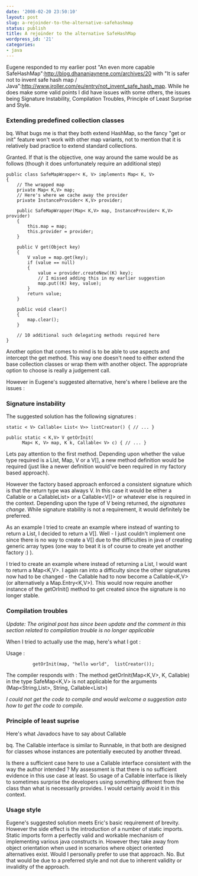 ```yaml
---
date: '2008-02-20 23:50:10'
layout: post
slug: a-rejoinder-to-the-alternative-safehashmap
status: publish
title: A rejoinder to the alternative SafeHashMap
wordpress_id: '21'
categories:
- java
---
```


Eugene responded to my earlier post "An even more capable SafeHashMap":http://blog.dhananjaynene.com/archives/20 with "It is safer not to invent safe hash map / Java":http://www.jroller.com/eu/entry/not_invent_safe_hash_map. While he does make some valid points I did have issues with some others, the issues being Signature Instability, Compilation Troubles, Principle of Least Surprise and Style.



### Extending predefined collection classes

bq. What bugs me is that they both extend HashMap, so the fancy "get or init" feature won't work with other map variants, not to mention that it is relatively bad practice to extend standard collections. 

Granted. If that is the objective, one way around the same would be as follows (though it does unfortunately require an additional step)


    
    
    public class SafeMapWrapper< K, V> implements Map< K, V>
    {
    	// The wrapped map
    	private Map< K,V> map;
    	// Here's where we cache away the provider
    	private InstanceProvider< K,V> provider;
    	
    	public SafeMapWrapper(Map< K,V> map, InstanceProvider< K,V> provider)
    	{
    		this.map = map;
    		this.provider = provider;
    	}
    
    	public V get(Object key)
    	{
    		V value = map.get(key);
    		if (value == null)
    		{
    			value = provider.createNew((K) key);
    			// I missed adding this in my earlier suggestion
    			map.put((K) key, value);
    		}
    		return value;
    	}
    
    	public void clear()
    	{
    		map.clear();
    	}
    
    	// 10 additional such delegating methods required here
    }
    



Another option that comes to mind is to be able to use aspects and intercept the get method. This way one doesn't need to either extend the base collection classes or wrap them with another object. The appropriate option to choose is really a judgement call.

However in Eugene's suggested alternative, here's where I believe are the issues :

### Signature instability

The suggested solution has the following signatures :


    
    
    static < V> Callable< List< V>> listCreator() { // ... }
    
    public static < K,V> V getOrInit(
          Map< K, V> map, K k, Callable< V> c) { // ... }
    



Lets pay attention to the first method. Depending upon whether the value type required is a List<V>, Map<V>, V or a V[], a new method definition would be required (just like a newer definition would've been required in my factory based approach).

However the factory based approach enforced a consistent signature which is that the return type was always V. In this case it would be either a Callable<V> or a CallableList<V>> or a Callable<V[]> or whatever else is required in the context. Depending upon the type of V being returned, *the signatures change*. While signature stability is not a requirement, it would definitely be preferred.

As an example I tried to create an example where instead of wanting to return a List<V>, I decided to return a V[]. Well - I just couldn't implement one since there is no way to create a V[] due to the difficulties in java of creating generic array types (one way to beat it is of course to create yet another factory :) ).

I tried to create an example where instead of returning a List<V>, I would want to return a Map<K,V>. I again ran into a difficulty since the other signatures now had to be changed - the Callable<V> had to now become a Callable<K,V>  (or alternatively a Map.Entry<K,V>). This would now require another instance of the getOrInit() method to get created since the signature is no longer stable.


### Compilation troubles


*Update: The original post has since been update and the comment in this section related to compilation trouble is no longer applicable*


When I tried to actually use the map, here's what I got :

Usage :

    
    
              getOrInit(map, "hello world",  listCreator());
    



The compiler responds with : The method getOrInit(Map<K,V>, K, Callable<V>) in the type SafeMap<K,V> is not applicable for the arguments (Map<String,List<String>>, String, Callable<List<Object>>)

_I could not get the code to compile and would welcome a suggestion asto how to get the code to compile._ 

### Principle of least suprise

Here's what Javadocs have to say about Callable 

bq. The Callable interface is similar to Runnable, in that both are designed for classes whose instances are potentially executed by another thread.

Is there a sufficient case here to use a Callable interface consistent with the way the author intended ? My assessment is that there is no sufficient evidence in this use case at least. So usage of a Callable interface is likely to sometimes surprise the developers using something different from the class than what is necessarily provides. I would certainly avoid it in this context.

### Usage style

Eugene's suggested solution meets Eric's basic requirement of brevity. However the side effect is the introduction of a number of static imports. Static imports form a perfectly valid and workable mechanism of implementing various java constructs in. However they take away from object orientation when used in scenarios where object oriented alternatives exist. Would I personally prefer to use that approach. No. But that would be due to a preferred style and not due to inherent validity or invalidity of the approach.


